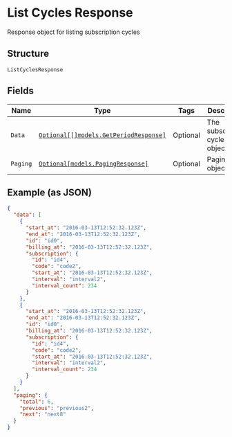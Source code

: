 
# List Cycles Response

Response object for listing subscription cycles

## Structure

`ListCyclesResponse`

## Fields

| Name | Type | Tags | Description |
|  --- | --- | --- | --- |
| `Data` | [`Optional[[]models.GetPeriodResponse]`](../../doc/models/get-period-response.md) | Optional | The subscription cycles objects |
| `Paging` | [`Optional[models.PagingResponse]`](../../doc/models/paging-response.md) | Optional | Paging object |

## Example (as JSON)

```json
{
  "data": [
    {
      "start_at": "2016-03-13T12:52:32.123Z",
      "end_at": "2016-03-13T12:52:32.123Z",
      "id": "id0",
      "billing_at": "2016-03-13T12:52:32.123Z",
      "subscription": {
        "id": "id4",
        "code": "code2",
        "start_at": "2016-03-13T12:52:32.123Z",
        "interval": "interval2",
        "interval_count": 234
      }
    },
    {
      "start_at": "2016-03-13T12:52:32.123Z",
      "end_at": "2016-03-13T12:52:32.123Z",
      "id": "id0",
      "billing_at": "2016-03-13T12:52:32.123Z",
      "subscription": {
        "id": "id4",
        "code": "code2",
        "start_at": "2016-03-13T12:52:32.123Z",
        "interval": "interval2",
        "interval_count": 234
      }
    }
  ],
  "paging": {
    "total": 6,
    "previous": "previous2",
    "next": "next8"
  }
}
```

